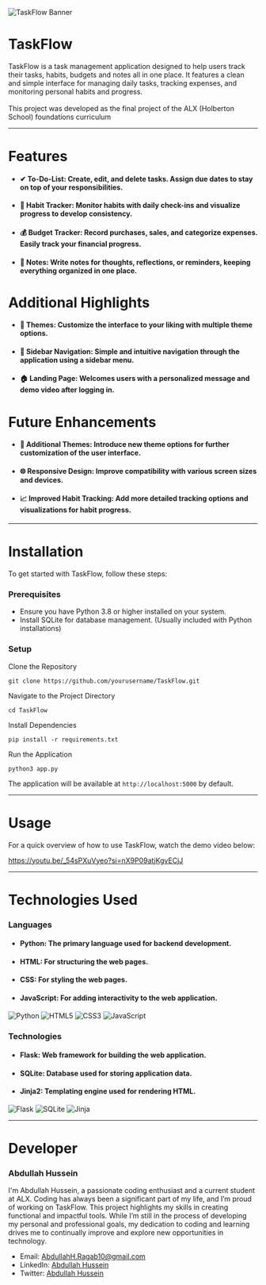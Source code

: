 ![TaskFlow Banner](https://github.com/user-attachments/assets/d98b6214-9b51-4b37-bba0-681cf0e6ff0c)

# TaskFlow

TaskFlow is a task management application designed to help users track their tasks, habits, budgets and notes all in one place. It features a clean and simple interface for managing daily tasks, tracking expenses, and monitoring personal habits and progress.
<br><br>
This project was developed as the final project of the ALX (Holberton School) foundations curriculum

---

# Features

- #### **✔ To-Do-List:** Create, edit, and delete tasks. Assign due dates to stay on top of your responsibilities.
- #### **🔄 Habit Tracker:** Monitor habits with daily check-ins and visualize progress to develop consistency.
- #### **💰 Budget Tracker:** Record purchases, sales, and categorize expenses. Easily track your financial progress.
- #### **📝 Notes:** Write notes for thoughts, reflections, or reminders, keeping everything organized in one place.

# Additional Highlights

- #### **🎨 Themes:** Customize the interface to your liking with multiple theme options.
- #### **📂 Sidebar Navigation:** Simple and intuitive navigation through the application using a sidebar menu.
- #### **🏠 Landing Page:** Welcomes users with a personalized message and demo video after logging in.

# Future Enhancements

- #### **🎨 Additional Themes:** Introduce new theme options for further customization of the user interface.
- #### **🌐 Responsive Design:** Improve compatibility with various screen sizes and devices.
- #### **📈 Improved Habit Tracking:** Add more detailed tracking options and visualizations for habit progress.

---

# Installation

To get started with TaskFlow, follow these steps:

### Prerequisites

- Ensure you have Python 3.8 or higher installed on your system.
- Install SQLite for database management. (Usually included with Python installations)

### Setup


Clone the Repository
   
```
git clone https://github.com/yourusername/TaskFlow.git
```

Navigate to the Project Directory

```
cd TaskFlow
```

Install Dependencies

```
pip install -r requirements.txt
```

Run the Application

```
python3 app.py
```

The application will be available at `http://localhost:5000` by default.

---

# Usage
For a quick overview of how to use TaskFlow, watch the demo video below:

https://youtu.be/_54sPXuVyeo?si=nX9P09atjKgvECjJ

---

# Technologies Used

### Languages

- #### **Python:** The primary language used for backend development.
- #### **HTML:** For structuring the web pages.
- #### **CSS:** For styling the web pages.
- #### **JavaScript:** For adding interactivity to the web application.

![Python](https://img.shields.io/badge/python-3670A0?style=for-the-badge&logo=python&logoColor=ffdd54)
![HTML5](https://img.shields.io/badge/html5-%23E34F26.svg?style=for-the-badge&logo=html5&logoColor=white)
![CSS3](https://img.shields.io/badge/css3-%231572B6.svg?style=for-the-badge&logo=css3&logoColor=white)
![JavaScript](https://img.shields.io/badge/javascript-%23323330.svg?style=for-the-badge&logo=javascript&logoColor=%23F7DF1E)

### Technologies
- #### **Flask:** Web framework for building the web application.
- #### **SQLite:** Database used for storing application data.
- #### **Jinja2:** Templating engine used for rendering HTML.

![Flask](https://img.shields.io/badge/flask-%23000.svg?style=for-the-badge&logo=flask&logoColor=white)
![SQLite](https://img.shields.io/badge/sqlite-%2307405e.svg?style=for-the-badge&logo=sqlite&logoColor=white)
![Jinja](https://img.shields.io/badge/jinja-white.svg?style=for-the-badge&logo=jinja&logoColor=black)

---

# Developer
### **Abdullah Hussein**

I'm Abdullah Hussein, a passionate coding enthusiast and a current student at ALX. Coding has always been a significant part of my life, and I’m proud of working on TaskFlow. This project highlights my skills in creating functional and impactful tools. While I’m still in the process of developing my personal and professional goals, my dedication to coding and learning drives me to continually improve and explore new opportunities in technology. 

- Email: [AbdullahH.Ragab10@gmail.com](mailto:AbdullahH.Ragab10@gmail.com)
- LinkedIn: [Abdullah Hussein](https://www.linkedin.com/in/abdullah-hussein-061039280/)
- Twitter: [Abdullah Hussein](https://x.com/AbdullahHR20)
